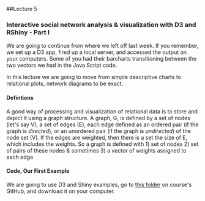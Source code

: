 
##Lecture 5

### Interactive social network analysis & visualization with D3 and RShiny - Part I

We are going to continue from where we left off last week. If you remember, we set up a D3 app, fired up a local server, and accessed the output on your computers. Some of you had their barcharts transitioning between the two vectors we had in the Java Script code. 

In this lecture we are going to move from simple descriptive charts to relational plots, network diagrams to be exact.

#### Defintions 

A good way of processing and visualization of relational data is to store and depict it using a graph structure. A graph, G, is defined by a set of nodes (let's say V), a set of edges (E), each edge defined as an ordered pair (if the graph is _directed_), or an unordered pair (if the graph is _undirected_) of the node set (V). If the edges are weighted, then there is a set the size of E, which includes the weights. So a graph is defined with 1) set of nodes 2) set of pairs of these nodes & sometimes 3) a vector of weights assigned to each edge 


#### Code, Our First Example

We are going to use D3 and Shiny examples, go to [this folder](https://github.com/hassanpour/QMSS_G4063/tree/master/project_folder_SNA) on course's GitHub, and download it on your computer. 
